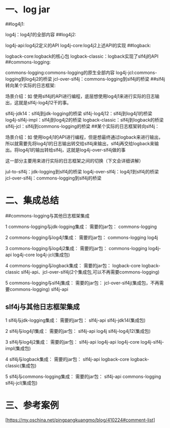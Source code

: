 # 一、log jar
##log4j1:

log4j：log4j1的全部内容
##log4j2:

log4j-api:log4j2定义的API
log4j-core:log4j2上述API的实现
##logback:

logback-core:logback的核心包
logback-classic：logback实现了slf4j的API
##commons-logging:

commons-logging:commons-logging的原生全部内容
log4j-jcl:commons-logging到log4j2的桥梁
jcl-over-slf4j：commons-logging到slf4j的桥梁
##slf4j转向某个实际的日志框架:

场景介绍：如 使用slf4j的API进行编程，底层想使用log4j1来进行实际的日志输出，这就是slf4j-log4j12干的事。

slf4j-jdk14：slf4j到jdk-logging的桥梁
slf4j-log4j12：slf4j到log4j1的桥梁
log4j-slf4j-impl：slf4j到log4j2的桥梁
logback-classic：slf4j到logback的桥梁
slf4j-jcl：slf4j到commons-logging的桥梁
##某个实际的日志框架转向slf4j：

场景介绍：如 使用log4j1的API进行编程，但是想最终通过logback来进行输出，所以就需要先将log4j1的日志输出转交给slf4j来输出，slf4j再交给logback来输出。将log4j1的输出转给slf4j，这就是log4j-over-slf4j做的事

这一部分主要用来进行实际的日志框架之间的切换（下文会详细讲解）

jul-to-slf4j：jdk-logging到slf4j的桥梁
log4j-over-slf4j：log4j1到slf4j的桥梁
jcl-over-slf4j：commons-logging到slf4j的桥梁

# 二、集成总结

##commons-logging与其他日志框架集成

1 commons-logging与jdk-logging集成：
需要的jar包：
commons-logging

2 commons-logging与log4j1集成：
需要的jar包：
commons-logging
log4j

3 commons-logging与log4j2集成：
需要的jar包：
commons-logging
log4j-api
log4j-core
log4j-jcl(集成包)

4 commons-logging与logback集成：
需要的jar包：
logback-core
logback-classic
slf4j-api、jcl-over-slf4j(2个集成包,可以不再需要commons-logging)

5 commons-logging与slf4j集成：
需要的jar包：
jcl-over-slf4j(集成包，不再需要commons-logging)
slf4j-api
## slf4j与其他日志框架集成

1 slf4j与jdk-logging集成：
需要的jar包：
slf4j-api
slf4j-jdk14(集成包)

2 slf4j与log4j1集成：
需要的jar包：
slf4j-api
log4j
slf4j-log4j12(集成包)

3 slf4j与log4j2集成：
需要的jar包：
slf4j-api
log4j-api
log4j-core
log4j-slf4j-impl(集成包)

4 slf4j与logback集成：
需要的jar包：
slf4j-api
logback-core
logback-classic(集成包)

5 slf4j与commons-logging集成：
需要的jar包：
slf4j-api
commons-logging
slf4j-jcl(集成包)

# 三、参考案例
[https://my.oschina.net/pingpangkuangmo/blog/410224#comment-list]





